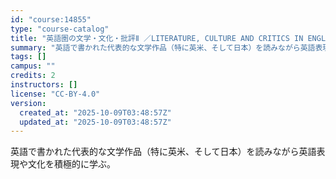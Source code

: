 ```yaml
---
id: "course:14855"
type: "course-catalog"
title: "英語圏の文学・文化・批評Ⅱ ／LITERATURE, CULTURE AND CRITICS IN ENGLISH SPEAKING REGIONS Ⅱ"
summary: "英語で書かれた代表的な文学作品（特に英米、そして日本）を読みながら英語表現や文化を積極的に学ぶ。"
tags: []
campus: ""
credits: 2
instructors: []
license: "CC-BY-4.0"
version:
  created_at: "2025-10-09T03:48:57Z"
  updated_at: "2025-10-09T03:48:57Z"
---
```

英語で書かれた代表的な文学作品（特に英米、そして日本）を読みながら英語表現や文化を積極的に学ぶ。

